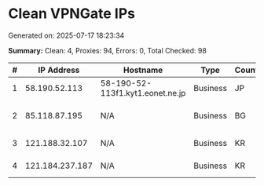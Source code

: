 # Clean VPNGate IPs
Generated on: 2025-07-17 18:23:34

**Summary:** Clean: 4, Proxies: 94, Errors: 0, Total Checked: 98

| # | IP Address | Hostname | Type | Country | Provider |
|---|------------|----------|------|---------|----------|
| 1 | 58.190.52.113 | 58-190-52-113f1.kyt1.eonet.ne.jp | Business | JP | OPTAGE Inc. |
| 2 | 85.118.87.195 | N/A | Business | BG | A1 Bulgaria EAD |
| 3 | 121.188.32.107 | N/A | Business | KR | Korea Telecom |
| 4 | 121.184.237.187 | N/A | Business | KR | Korea Telecom |
